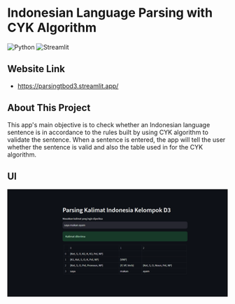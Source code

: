 # **Indonesian Language Parsing with CYK Algorithm**
![Python](https://img.shields.io/badge/Python-FFD43B?style=for-the-badge&logo=python&logoColor=blue)
![Streamlit](https://img.shields.io/badge/Streamlit-FF4B4B?style=for-the-badge&logo=Streamlit&logoColor=white)

## Website Link
- https://parsingtbod3.streamlit.app/

## About This Project
This app's main objective is to check whether an Indonesian language sentence is in accordance to the rules built by using CYK algorithm to validate the sentence. When a sentence is entered, the app will tell the user whether the sentence is valid and also the table used in for the CYK algorithm. 

## UI
![runprogram](runprogram.png)